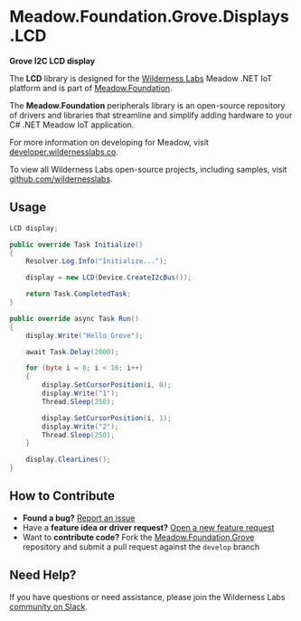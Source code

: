 # Meadow.Foundation.Grove.Displays.LCD

**Grove I2C LCD display**

The **LCD** library is designed for the [Wilderness Labs](www.wildernesslabs.co) Meadow .NET IoT platform and is part of [Meadow.Foundation](https://developer.wildernesslabs.co/Meadow/Meadow.Foundation/).

The **Meadow.Foundation** peripherals library is an open-source repository of drivers and libraries that streamline and simplify adding hardware to your C# .NET Meadow IoT application.

For more information on developing for Meadow, visit [developer.wildernesslabs.co](http://developer.wildernesslabs.co/).

To view all Wilderness Labs open-source projects, including samples, visit [github.com/wildernesslabs](https://github.com/wildernesslabs/).

## Usage

```csharp
LCD display;

public override Task Initialize()
{
    Resolver.Log.Info("Initialize...");

    display = new LCD(Device.CreateI2cBus());

    return Task.CompletedTask;
}

public override async Task Run()
{
    display.Write("Hello Grove");

    await Task.Delay(2000);

    for (byte i = 0; i < 16; i++)
    {
        display.SetCursorPosition(i, 0);
        display.Write("1");
        Thread.Sleep(250);

        display.SetCursorPosition(i, 1);
        display.Write("2");
        Thread.Sleep(250);
    }

    display.ClearLines();
}

```
## How to Contribute

- **Found a bug?** [Report an issue](https://github.com/WildernessLabs/Meadow_Issues/issues)
- Have a **feature idea or driver request?** [Open a new feature request](https://github.com/WildernessLabs/Meadow_Issues/issues)
- Want to **contribute code?** Fork the [Meadow.Foundation.Grove](https://github.com/WildernessLabs/Meadow.Foundation.Grove) repository and submit a pull request against the `develop` branch


## Need Help?

If you have questions or need assistance, please join the Wilderness Labs [community on Slack](http://slackinvite.wildernesslabs.co/).
